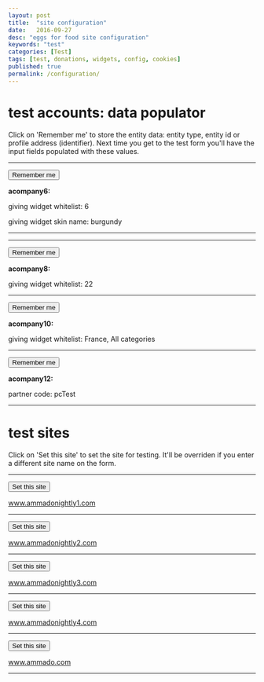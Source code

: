 ```yaml
---
layout: post
title:  "site configuration"
date:   2016-09-27
desc: "eggs for food site configuration"
keywords: "test"
categories: [Test]
tags: [test, donations, widgets, config, cookies]
published: true
permalink: /configuration/
---
```


# test accounts: data populator

Click on 'Remember me' to store the entity data: entity type, entity id or profile address (identifier). Next time you get to the test form you'll have the input fields populated with these values.

___
<div class="pull-right">
<button class="btn btn-white btn-xs" type="button" onClick="createCookies('company','acompany6')">Remember me</button>
</div>

__acompany6:__

giving widget whitelist: 6

giving widget skin name: burgundy

---

---
<div class="pull-right">
<button class="btn btn-white btn-xs" type="button" onClick="createCookies('company','acompany8')">Remember me</button>
</div>

__acompany8:__

giving widget whitelist: 22

___
<div class="pull-right">
<button class="btn btn-white btn-xs" type="button" onClick="createCookies('company','acompany10')">Remember me</button>
</div>

__acompany10:__

giving widget whitelist: France, All categories

___
<div class="pull-right">
<button class="btn btn-white btn-xs" type="button" onClick="createCookies('company','acompany12')">Remember me</button>
</div>

__acompany12:__

partner code: pcTest

___


# test sites

Click on 'Set this site' to set the site for testing. 
It'll be overriden if you enter a different site name on the form.  

___
<div class="pull-right">
<button class="btn btn-white btn-xs" type="button" onClick="createCookie('testUrl','ammadonightly1.com', 7)">Set this site</button>
</div>

www.ammadonightly1.com

---

<div class="pull-right">
<button class="btn btn-white btn-xs" type="button" onClick="createCookie('testUrl','ammadonightly2.com', 7)">Set this site</button>
</div>

www.ammadonightly2.com

---

<div class="pull-right">
<button class="btn btn-white btn-xs" type="button" onClick="createCookie('testUrl','ammadonightly3.com', 7)">Set this site</button>
</div>

www.ammadonightly3.com

---

<div class="pull-right">
<button class="btn btn-white btn-xs" type="button" onClick="createCookie('testUrl','ammadonightly4.com', 7)">Set this site</button>
</div>

www.ammadonightly4.com

---

<div class="pull-right">
<button class="btn btn-white btn-xs" type="button" onClick="createCookie('testUrl','ammado.com', 7)">Set this site</button>
</div>

www.ammado.com

---




<script>

function createCookies(entype, entid){
    createCookie('entityType', entype, 7)
    createCookie('entityID', entid, 7)
    }
    
function createCookie(name,value,days) {
	if (days) {
		var date = new Date();
		date.setTime(date.getTime()+(days*24*60*60*1000));
		var expires = "; expires="+date.toGMTString();
	}
	else var expires = "";
	document.cookie = name+"="+value+expires+"; path=/";
}

</script>



